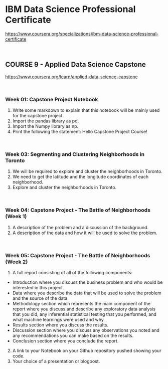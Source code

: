 # IBM Data Science Professional Certificate
https://www.coursera.org/specializations/ibm-data-science-professional-certificate
</p><br></p>

## COURSE 9 - Applied Data Science Capstone
https://www.coursera.org/learn/applied-data-science-capstone
</p><br></p>

### Week 01: Capstone Project Notebook
1. Write some markdown to explain that this notebook will be mainly used for the capstone project.
2. Import the pandas library as pd.
3. Import the Numpy library as np.
4. Print the following the statement: Hello Capstone Project Course!
</p><br></p>

### Week 03: Segmenting and Clustering Neighborhoods in Toronto
1. We will be required to explore and cluster the neighborhoods in Toronto.
2. We need to get the latitude and the longitude coordinates of each neighborhood.
3. Explore and cluster the neighborhoods in Toronto.
</p><br></p>

### Week 04: Capstone Project - The Battle of Neighborhoods (Week 1)
1. A description of the problem and a discussion of the background.
2. A description of the data and how it will be used to solve the problem.
</p><br></p>

### Week 05: Capstone Project - The Battle of Neighborhoods (Week 2)
1. A full report consisting of all of the following components:
* Introduction where you discuss the business problem and who would be interested in this project.
* Data where you describe the data that will be used to solve the problem and the source of the data.
* Methodology section which represents the main component of the report where you discuss and describe any exploratory data analysis that you did, any inferential statistical testing that you performed, and what machine learnings were used and why.
* Results section where you discuss the results.
* Discussion section where you discuss any observations you noted and any recommendations you can make based on the results.
* Conclusion section where you conclude the report.
2. A link to your Notebook on your Github repository pushed showing your code.
3. Your choice of a presentation or blogpost.
